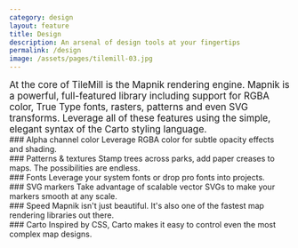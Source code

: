 ```yaml
---
category: design
layout: feature
title: Design
description: An arsenal of design tools at your fingertips
permalink: /design
image: /assets/pages/tilemill-03.jpg
---
```

<div class='clearfix' markdown='1'>

<big class='col-2'>
At the core of TileMill is the Mapnik rendering engine. Mapnik is a powerful, full-featured library including support for RGBA color, True Type fonts, rasters, patterns and even SVG transforms. Leverage all of these features using the simple, elegant syntax of the Carto styling language.
</big>

<div class='wrapper-2'>

<div class='clearfix'>
<div class='col-1'>
### Alpha channel color
Leverage RGBA color for subtle opacity effects and shading.
</div>
<div class='col-1'>
### Patterns &amp; textures
Stamp trees across parks, add paper creases to maps. The possibilities are endless.
</div>
</div>

<div class='clearfix'>
<div class='col-1'>
### Fonts
Leverage your system fonts or drop pro fonts into projects.
</div>
<div class='col-1'>
### SVG markers
Take advantage of scalable vector SVGs to make your markers smooth at any scale.
</div>
</div>

<div class='clearfix'>
<div class='col-1'>
### Speed
Mapnik isn't just beautiful. It's also one of the fastest map rendering libraries out there.
</div>
<div class='col-1'>
### Carto
Inspired by CSS, Carto makes it easy to control even the most complex map designs.
</div>
</div>
</div>

</div>
